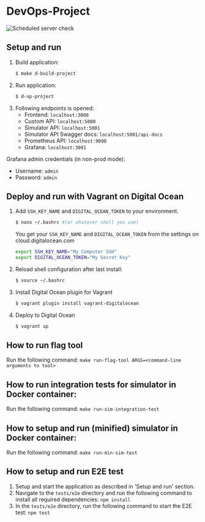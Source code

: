 # DevOps-Project

![Scheduled server check](https://github.com/DevOps-Drengene/DevOps-Project/workflows/Scheduled%20Check/badge.svg)

## Setup and run
1. Build application:
    ```bash
    $ make d-build-project
    ```
2. Run application:
    ```bash
    $ d-up-project
    ```
3. Following endpoints is opened:
    - Frontend: `localhost:3000`
    - Custom API: `localhost:5000`
    - Simulator API: `localhost:5001`
    - Simulator API Swagger docs: `localhost:5001/api-docs`
    - Prometheus API: `localhost:9090`
    - Grafana: `localhost:3001`

Grafana admin credentials (in non-prod mode):
- Username: `admin`
- Password: `admin`

## Deploy and run with Vagrant on Digital Ocean
1. Add `SSH_KEY_NAME` and `DIGITAL_OCEAN_TOKEN` to your environment.
   ```bash
   $ nano ~/.bashrc #(or whatever shell you use)
   ```
   You get your `SSH_KEY_NAME` and `DIGITAL_OCEAN_TOKEN` from the settings on cloud.digitalocean.com
   ```bash
   export SSH_KEY_NAME="My Computer SSH"
   export DIGITAL_OCEAN_TOKEN="My Secret Key"
   ```
2. Reload shell configuration after last install:
   ```bash
   $ source ~/.bashrc
   ```
3. Install Digital Ocean plugin for Vagrant
   ```bash
   $ vagrant plugin install vagrant-digitalocean
   ```
4. Deploy to Digital Ocean
   ```bash
   $ vagrant up
   ```

## How to run flag tool
Run the following command: `make run-flag-tool ARGS=<command-line arguments to tool>`

## How to run integration tests for simulator in Docker container:
Run the following command: `make run-sim-integration-test`

## How to setup and run (minified) simulator in Docker container:
Run the following command: `make run-min-sim-test`

## How to setup and run E2E test
1. Setup and start the application as described in 'Setup and run' section.
2. Navigate to the `tests/e2e` directory and run the following command to install all required dependencies: `npm install`
3. In the `tests/e2e` directory, run the following command to start the E2E test: `npm test`

